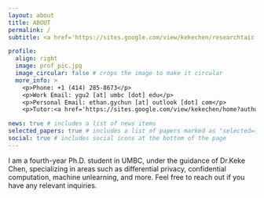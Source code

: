 ```yaml
---
layout: about
title: ABOUT
permalink: /
subtitle: <a href='https://sites.google.com/view/kekechen/researchtaic-lab?authuser=0'>Trustworthy and Intelligent Computing Lab (TAIC)</a>

profile:
  align: right
  image: prof_pic.jpg
  image_circular: false # crops the image to make it circular
  more_info: >
    <p>Phone: +1 (414) 285-8673</p>
    <p>Work Email: ygu2 [at] umbc [dot] edu</p>
    <p>Personal Email: ethan.gychun [at] outlook [dot] com</p>
    <p>Tutor:<a href='https://sites.google.com/view/kekechen/home?authuser=0'>Dr.Keke Chen</a><p>

news: true # includes a list of news items
selected_papers: true # includes a list of papers marked as "selected={true}"
social: true # includes social icons at the bottom of the page
---
```


I am a fourth-year Ph.D. student in UMBC, under the guidance of Dr.Keke Chen, specializing in areas such as differential privacy, confidential computation, machine unlearning, and more. Feel free to reach out if you have any relevant inquiries.
